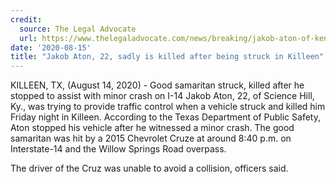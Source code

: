 ```yaml
---
credit:
  source: The Legal Advocate
  url: https://www.thelegaladvocate.com/news/breaking/jakob-aton-of-kentucky-killed-good-samaritan-killeen-crash
date: '2020-08-15'
title: "Jakob Aton, 22, sadly is killed after being struck in Killeen"
---
```

KILLEEN, TX, (August 14, 2020) - Good samaritan struck, killed after he stopped to assist with minor crash on I-14
Jakob Aton, 22, of Science Hill, Ky., was trying to provide traffic control when a vehicle struck and killed him Friday night in Killeen.
According to the Texas Department of Public Safety, Aton stopped his vehicle after he witnessed a minor crash. The good samaritan was hit by a 2015 Chevrolet Cruze at around 8:40 p.m. on Interstate-14 and the Willow Springs Road overpass. 

The driver of the Cruz was unable to avoid a collision, officers said. 
